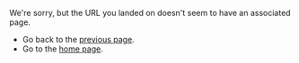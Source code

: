<!--lead Error 404 lead-->

We're sorry, but the URL you landed on doesn't seem to have an associated page.

* Go back to the <a href="javascript:history.back()">previous page</a>.
* Go to the <a href="/" rel="home">home page</a>.